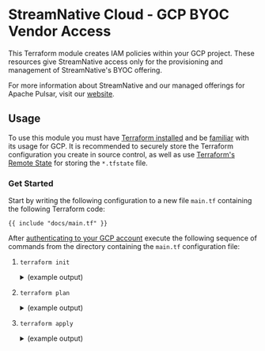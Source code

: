 # StreamNative Cloud - GCP BYOC Vendor Access
This Terraform module creates IAM policies within your GCP project. These resources give StreamNative access only for the provisioning and management of StreamNative's BYOC offering.

For more information about StreamNative and our managed offerings for Apache Pulsar, visit our [website](https://streamnative.io/streamnativecloud/).

## Usage

To use this module you must have [Terraform installed](https://learn.hashicorp.com/tutorials/terraform/install-cli) and be [familiar](https://developer.hashicorp.com/terraform/tutorials/gcp-get-started) with its usage for GCP. It is recommended to securely store the Terraform configuration you create in source control, as well as use [Terraform's Remote State](https://www.terraform.io/language/state/remote) for storing the `*.tfstate` file.

### Get Started

Start by writing the following configuration to a new file `main.tf` containing the following Terraform code:

```hcl
{{ include "docs/main.tf" }}
```

After [authenticating to your GCP account](https://registry.terraform.io/providers/hashicorp/google/latest/docs#authentication-and-configuration) execute the following sequence of commands from the directory containing the `main.tf` configuration file:
1. `terraform init`
    <details><summary>(example output)</summary><p>

    ```bash
    {{ include "docs/init.log" | nindent 3 }}
    ```
    
    </p></details>
2. `terraform plan`
    <details><summary>(example output)</summary><p>

    ```bash
    {{ include "docs/plan.log" | nindent 3 }}
    ```
    
    </p></details>
3. `terraform apply`
    <details><summary>(example output)</summary><p>

    ```bash
    {{ include "docs/apply.log" | nindent 3 }}
    ```
    
    </p></details>